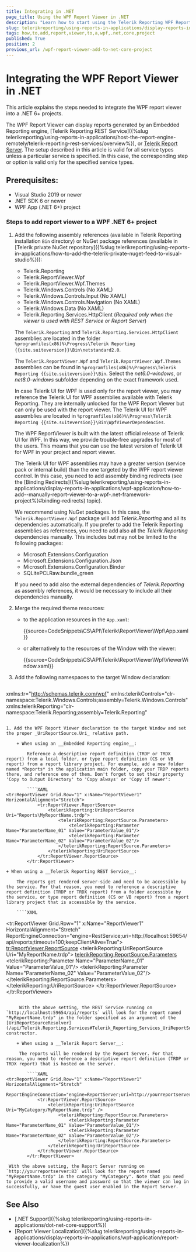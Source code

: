 ```yaml
---
title: Integrating in .NET
page_title: Using the WPF Report Viewer in .NET
description: "Learn how to start using the Telerik Reporting WPF Report Viewer in .NET applications with this tutorial."
slug: telerikreporting/using-reports-in-applications/display-reports-in-applications/wpf-application/how-to-add-report-viewer-to-a-wpf-.net-core-project
tags: how,to,add,report,viewer,to,a,wpf,.net,core,project
published: True
position: 2
previous_url: /wpf-report-viewer-add-to-net-core-project
---
```


# Integrating the WPF Report Viewer in .NET

This article explains the steps needed to integrate the WPF report viewer into a .NET 6+ projects.

The WPF Report Viewer can display reports generated by an Embedded Reporting engine, [Telerik Reporting REST Service]({%slug telerikreporting/using-reports-in-applications/host-the-report-engine-remotely/telerik-reporting-rest-services/overview%}), or [Telerik Report Server](https://docs.telerik.com/report-server/introduction). The setup described in this article is valid for all service types unless a particular service is specified. In this case, the corresponding step or option is valid only for the specified service types.

## Prerequisites:

* Visual Studio 2019 or newer
* .NET SDK 6 or newer
* WPF App (.NET 6+) project

### Steps to add report viewer to a WPF .NET 6+ project

1. Add the following assembly references (available in Telerik Reporting installation `Bin` directory) or NuGet package references (available in [Telerik private NuGet repository]({%slug telerikreporting/using-reports-in-applications/how-to-add-the-telerik-private-nuget-feed-to-visual-studio%})):

	+ Telerik.Reporting
	+ Telerik.ReportViewer.Wpf
	+ Telerik.ReportViewer.Wpf.Themes
	+ Telerik.Windows.Controls (No XAML)
	+ Telerik.Windows.Controls.Input (No XAML)
	+ Telerik.Windows.Controls.Navigation (No XAML)
	+ Telerik.Windows.Data (No XAML)
	+ Telerik.Reporting.Services.HttpClient (*Required only when the viewer is used with REST Service or Report Server*)

	The `Telerik.Reporting` and `Telerik.Reporting.Services.HttpClient` assemblies are located in the folder `%programfiles(x86)%\Progress\Telerik Reporting {{site.suiteversion}}\Bin\netstandard2.0`.

	The `Telerik.ReportViewer.Wpf` and `Telerik.ReportViewer.Wpf.Themes` assemblies can be found in `%programfiles(x86)%\Progress\Telerik Reporting {{site.suiteversion}}\Bin`. Select the *net6.0-windows*, or *net8.0-windows* subfolder depending on the exact framework used.

	In case Telerik UI for WPF is used only for the report viewer, you may reference the Telerik UI for WPF assemblies available with Telerik Reporting. They are internally unlocked for the WPF Report Viewer but can only be used with the report viewer. The Telerik UI for WPF assemblies are located in `%programfiles(x86)%\Progress\Telerik Reporting {{site.suiteversion}}\Bin\WpfViewerDependencies`.

	The WPF ReportViewer is built with the latest official release of Telerik UI for WPF. In this way, we provide trouble-free upgrades for most of the users. This means that you can use the latest version of Telerik UI for WPF in your project and report viewer.

	The Telerik UI for WPF assemblies may have a greater version (service pack or internal build) than the one targeted by the WPF report viewer control. In this case, you need to add assembly binding redirects (see the [Binding Redirects]({%slug telerikreporting/using-reports-in-applications/display-reports-in-applications/wpf-application/how-to-add--manually-report-viewer-to-a-wpf-.net-framework-project%}#binding-redirects) topic).

	We recommend using NuGet packages. In this case, the `Telerik.ReportViewer.Wpf` package will add *Telerik.Reporting* and all its dependencies automatically. If you prefer to add the Telerik Reporting assemblies as references, you need to add also all the *Telerik.Reporting* dependencies manually. This includes but may not be limited to the following packages:

	+ Microsoft.Extensions.Configuration
	+ Microsoft.Extensions.Configuration.Json
	+ Microsoft.Extensions.Configuration.Binder
	+ SQLitePCLRaw.bundle_green

	If you need to add also the external dependencies of *Telerik.Reporting* as assembly references, it would be necessary to include all their dependencies manually.

1. Merge the required theme resources:

	+ to the application resources in the `App.xaml`:

		{{source=CodeSnippets\CS\API\Telerik\ReportViewer\Wpf\App.xaml}}

	+ or alternatively to the resources of the Window with the viewer:

		{{source=CodeSnippets\CS\API\Telerik\ReportViewer\Wpf\ViewerWindow.xaml}}

1. Add the following namespaces to the target Window declaration:

	````XAML
xmlns:tr="http://schemas.telerik.com/wpf"
	xmlns:telerikControls="clr-namespace:Telerik.Windows.Controls;assembly=Telerik.Windows.Controls"
	xmlns:telerikReporting="clr-namespace:Telerik.Reporting;assembly=Telerik.Reporting"
````

1. Add the WPF Report Viewer declaration to the target Window and set the proper _UriReportSource.Uri_ relative path.

	+ When using an __Embedded Reporting engine__:

		Reference a descriptive report definition (TRDP or TRDX report) from a local folder, or type report definition (CS or VB report) from a report library project. For example, add a new folder named *Reports* in the application main folder, copy your TRDP reports there, and reference one of them. Don't forget to set their property 'Copy to Output Directory' to 'Copy always' or 'Copy if newer':

		````XAML
<tr:ReportViewer Grid.Row="1" x:Name="ReportViewer1" HorizontalAlignment="Stretch">
			<tr:ReportViewer.ReportSource>
				<telerikReporting:UriReportSource Uri="Reports\MyReportName.trdp">
					<telerikReporting:ReportSource.Parameters>
						<telerikReporting:Parameter Name="ParameterName_01" Value="ParameterValue_01"/>
						<telerikReporting:Parameter Name="ParameterName_02" Value="ParameterValue_02"/>
					</telerikReporting:ReportSource.Parameters>
				</telerikReporting:UriReportSource>
			</tr:ReportViewer.ReportSource>
		</tr:ReportViewer>
````

	+ When using a __Telerik Reporting REST Service__:

		The reports get rendered server-side and need to be accessible by the service. For that reason, you need to reference a descriptive report definition (TRDP or TRDX report) from a folder accessible by the service, or type report definition (CS or VB report) from a report library project that is accessible by the service.

		````XAML
<tr:ReportViewer Grid.Row="1" x:Name="ReportViewer1" HorizontalAlignment="Stretch"
						ReportEngineConnection="engine=RestService;uri=http://localhost:59654/api/reports;timeout=100;keepClientAlive=True">
			<tr:ReportViewer.ReportSource>
				<telerikReporting:UriReportSource Uri="MyReportName.trdp">
					<telerikReporting:ReportSource.Parameters>
						<telerikReporting:Parameter Name="ParameterName_01" Value="ParameterValue_01"/>
						<telerikReporting:Parameter Name="ParameterName_02" Value="ParameterValue_02"/>
					</telerikReporting:ReportSource.Parameters>
				</telerikReporting:UriReportSource>
			</tr:ReportViewer.ReportSource>
		</tr:ReportViewer>
````

	 With the above setting, the REST Service running on `http://localhost:59654/api/reports` will look for the report named "MyReportName.trdp" in the folder specified as an argument of the [UriReportSourceResolver](/api/Telerik.Reporting.Services#Telerik_Reporting_Services_UriReportSourceResolver_System_String_) constructor.

	+ When using a __Telerik Report Server__:

	 The reports will be rendered by the Report Server. For that reason, you need to reference a descriptive report definition (TRDP or TRDX report) that is hosted on the server.

		````XAML
<tr:ReportViewer Grid.Row="1" x:Name="ReportViewer1" HorizontalAlignment="Stretch"
						 ReportEngineConnection="engine=ReportServer;uri=http://yourreportserver:83/;username=yourusername;password=yourpassword">
			<tr:ReportViewer.ReportSource>
				<telerikReporting:UriReportSource Uri="MyCategory/MyReportName.trdp" />
					<telerikReporting:ReportSource.Parameters>
						<telerikReporting:Parameter Name="ParameterName_01" Value="ParameterValue_01"/>
						<telerikReporting:Parameter Name="ParameterName_02" Value="ParameterValue_02"/>
					</telerikReporting:ReportSource.Parameters>
				</telerikReporting:UriReportSource>
			</tr:ReportViewer.ReportSource>
		</tr:ReportViewer>
````

	 With the above setting, the Report Server running on `http://yourreportserver:83` will look for the report named "MyReportName.trdp" in the category "MyCategory". Note that you need to provide a valid username and password so that the viewer can log in successfully, or have the guest user enabled in the Report Server.

## See Also

* [.NET Support]({%slug telerikreporting/using-reports-in-applications/dot-net-core-support%})
* [Report Viewer Localization]({%slug telerikreporting/using-reports-in-applications/display-reports-in-applications/wpf-application/report-viewer-localization%})
